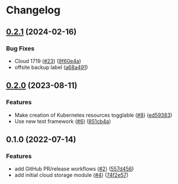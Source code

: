 # Changelog

## [0.2.1](https://github.com/entur/terraform-google-cloud-storage/compare/v0.2.0...v0.2.1) (2024-02-16)


### Bug Fixes

* Cloud 1719 ([#23](https://github.com/entur/terraform-google-cloud-storage/issues/23)) ([9f60e4a](https://github.com/entur/terraform-google-cloud-storage/commit/9f60e4a9a4890e98e80bc6b163bac850e9622a91))
* offsite backup label ([a68a491](https://github.com/entur/terraform-google-cloud-storage/commit/a68a491e27966a60bd103ce94783fa67d41ca2ed))

## [0.2.0](https://github.com/entur/terraform-google-cloud-storage/compare/v0.1.0...v0.2.0) (2023-08-11)


### Features

* Make creation of Kubernetes resources togglable ([#8](https://github.com/entur/terraform-google-cloud-storage/issues/8)) ([ed59383](https://github.com/entur/terraform-google-cloud-storage/commit/ed5938395f8eb245ee318384ffd925623deb9d51))
* Use new test framework ([#6](https://github.com/entur/terraform-google-cloud-storage/issues/6)) ([851cb4a](https://github.com/entur/terraform-google-cloud-storage/commit/851cb4a3693535b5169b1160a8251fb722e5931b))

## 0.1.0 (2022-07-14)


### Features

* add GitHub PR/release workflows ([#2](https://github.com/entur/terraform-google-cloud-storage/issues/2)) ([557d456](https://github.com/entur/terraform-google-cloud-storage/commit/557d456e28826f620a75ad2e51c6f46a6a37daa6))
* add initial cloud storage module ([#4](https://github.com/entur/terraform-google-cloud-storage/issues/4)) ([74f2e57](https://github.com/entur/terraform-google-cloud-storage/commit/74f2e57b2915254fdf5631d64dd6f86e9c886610))
